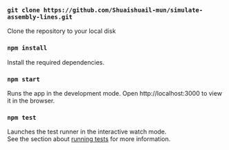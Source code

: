 ### `git clone https://github.com/Shuaishuail-mun/simulate-assembly-lines.git`
Clone the repository to your local disk
### `npm install`
Install the required dependencies.
### `npm start`
Runs the app in the development mode.
Open http://localhost:3000 to view it in the browser.
### `npm test`
Launches the test runner in the interactive watch mode.\
See the section about [running tests](https://facebook.github.io/create-react-app/docs/running-tests) for more information.
